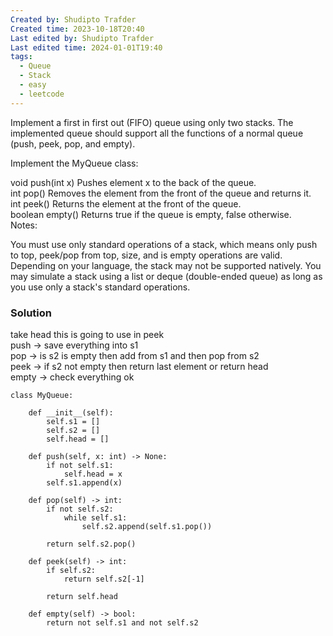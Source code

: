 ```yaml
---
Created by: Shudipto Trafder
Created time: 2023-10-18T20:40
Last edited by: Shudipto Trafder
Last edited time: 2024-01-01T19:40
tags:
  - Queue
  - Stack
  - easy
  - leetcode
---
```

Implement a first in first out (FIFO) queue using only two stacks. The implemented queue should support all the functions of a normal queue (push, peek, pop, and empty).

Implement the MyQueue class:

void push(int x) Pushes element x to the back of the queue.  
int pop() Removes the element from the front of the queue and returns it.  
int peek() Returns the element at the front of the queue.  
boolean empty() Returns true if the queue is empty, false otherwise.  
Notes:  

You must use only standard operations of a stack, which means only push to top, peek/pop from top, size, and is empty operations are valid.  
Depending on your language, the stack may not be supported natively. You may simulate a stack using a list or deque (double-ended queue) as long as you use only a stack's standard operations.  

### Solution

take head this is going to use in peek  
push -> save everything into s1  
pop -> is s2 is empty then add from s1 and then pop from s2  
peek -> if s2 not empty then return last element or return head  
empty -> check everything ok  

```Plain
class MyQueue:

    def __init__(self):
        self.s1 = []
        self.s2 = []
        self.head = []

    def push(self, x: int) -> None:
        if not self.s1:
            self.head = x
        self.s1.append(x)

    def pop(self) -> int:
        if not self.s2:
            while self.s1:
                self.s2.append(self.s1.pop())

        return self.s2.pop()

    def peek(self) -> int:
        if self.s2:
            return self.s2[-1]

        return self.head

    def empty(self) -> bool:
        return not self.s1 and not self.s2

```